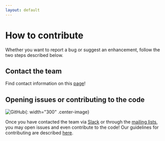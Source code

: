 ```yaml
---
layout: default
---
```


# How to contribute

Whether you want to report a bug or suggest an enhancement, follow the two steps described below.

## Contact the team
Find contact information on this [page](../community/index.md)!

## Opening issues or contributing to the code
![GitHub](img/index/github-logo.png){: width="300" .center-image}

Once you have contacted the team via [Slack](../community/index.md#slack) or through the [mailing lists](../community/index.md#mailing-lists), you may open issues and even contribute to the code!
Our guidelines for contributing are described [here](https://github.com/powsybl/.github/blob/main/CONTRIBUTING.md).
